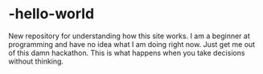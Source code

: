 # -hello-world
New repository for understanding how this site works.
I am a beginner at programming and have no idea what I am doing right now. Just get me out of this damn hackathon. This is what happens when you take decisions without thinking.
